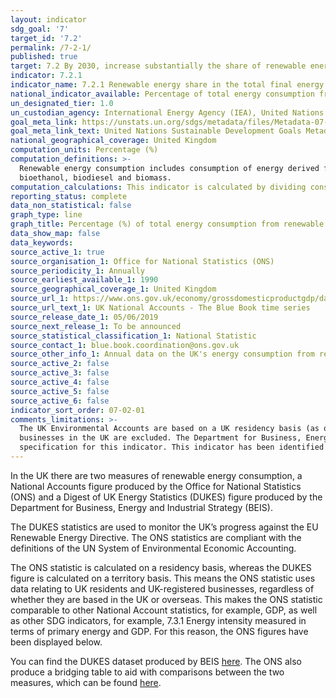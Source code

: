 ```yaml
---
layout: indicator
sdg_goal: '7'
target_id: '7.2'
permalink: /7-2-1/
published: true
target: 7.2 By 2030, increase substantially the share of renewable energy in the global energy mix
indicator: 7.2.1
indicator_name: 7.2.1 Renewable energy share in the total final energy consumption
national_indicator_available: Percentage of total energy consumption from renewable sources
un_designated_tier: 1.0
un_custodian_agency: International Energy Agency (IEA), United Nations Statistics Division (UNSD), United Nations' inter-agency mechanism on energy (UN Energy) and the SE4ALL Global Tracking Framework Consortium
goal_meta_link: https://unstats.un.org/sdgs/metadata/files/Metadata-07-02-01.pdf 
goal_meta_link_text: United Nations Sustainable Development Goals Metadata (PDF 216 KB)
national_geographical_coverage: United Kingdom
computation_units: Percentage (%)
computation_definitions: >-
  Renewable energy consumption includes consumption of energy derived from hydroelectric power, wind, wave, tidal, solar photovoltaic, geothermal aquifers, landfill gas, sewage gas, biogas from autogen, municipal solid waste, poultry litter, straw, wood, charcoal, liquid bio-fuels,
  bioethanol, biodiesel and biomass.
computation_calculations: This indicator is calculated by dividing consumption of energy from all renewable sources by total final energy consumption.
reporting_status: complete
data_non_statistical: false
graph_type: line
graph_title: Percentage (%) of total energy consumption from renewable sources
data_show_map: false
data_keywords:  
source_active_1: true
source_organisation_1: Office for National Statistics (ONS)
source_periodicity_1: Annually
source_earliest_available_1: 1990
source_geographical_coverage_1: United Kingdom
source_url_1: https://www.ons.gov.uk/economy/grossdomesticproductgdp/datasets/bluebook
source_url_text_1: UK National Accounts - The Blue Book time series 
source_release_date_1: 05/06/2019
source_next_release_1: To be announced
source_statistical_classification_1: National Statistic
source_contact_1: blue.book.coordination@ons.gov.uk  
source_other_info_1: Annual data on the UK's energy consumption from renewable and waste sources, by source and industry, from 1990 to 2016.
source_active_2: false
source_active_3: false
source_active_4: false
source_active_5: false
source_active_6: false
indicator_sort_order: 07-02-01
comments_limitations: >-
  The UK Environmental Accounts are based on a UK residency basis (as opposed to a territory basis). This means that data relating to UK residents and UK-registered businesses are included, regardless of whether they are in the UK or overseas. Data relating to foreign visitors and foreign
  businesses in the UK are excluded. The Department for Business, Energy and Industrial Strategy also produce an <a href="https://www.gov.uk/government/collections/energy-trends">Energy Trends publication</a> which calculates the figures on a territory basis. Data follows the UN
  specification for this indicator. This indicator has been identified in collaboration with topic experts.
---
```

In the UK there are two measures of renewable energy consumption, a National Accounts figure produced by the Office for National Statistics (ONS) and a Digest of UK Energy Statistics (DUKES) figure produced by the Department for Business, Energy and Industrial Strategy (BEIS).

The DUKES statistics are used to monitor the UK’s progress against the EU Renewable Energy Directive.  The ONS statistics are compliant with the definitions of the UN System of Environmental Economic Accounting.

The ONS statistic is calculated on a residency basis, whereas the DUKES figure is calculated on a territory basis.  This means the ONS statistic uses data relating to UK residents and UK-registered businesses, regardless of whether they are based in the UK or overseas.  This makes the ONS statistic comparable to other National Account statistics, for example, GDP, as well as other SDG indicators, for example, 7.3.1 Energy intensity measured in terms of primary energy and GDP.  For this reason, the ONS figures have been displayed below.

You can find the DUKES dataset produced by BEIS [here](https://www.gov.uk/government/collections/digest-of-uk-energy-statistics-dukes).  The ONS also produce a bridging table to aid with comparisons between the two measures, which can be found [here](https://www.ons.gov.uk/economy/environmentalaccounts/datasets/ukenvironmentalaccountsenergybridging).